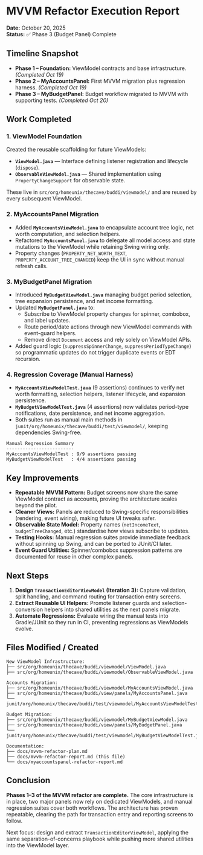 # MVVM Refactor Execution Report

**Date:** October 20, 2025  
**Status:** ✅ Phase 3 (Budget Panel) Complete

## Timeline Snapshot
- **Phase 1 – Foundation:** ViewModel contracts and base infrastructure. *(Completed Oct 19)*
- **Phase 2 – MyAccountsPanel:** First MVVM migration plus regression harness. *(Completed Oct 19)*
- **Phase 3 – MyBudgetPanel:** Budget workflow migrated to MVVM with supporting tests. *(Completed Oct 20)*

## Work Completed

### 1. ViewModel Foundation
Created the reusable scaffolding for future ViewModels:

- **`ViewModel.java`** — Interface defining listener registration and lifecycle (`dispose`).
- **`ObservableViewModel.java`** — Shared implementation using `PropertyChangeSupport` for observable state.

These live in `src/org/homeunix/thecave/buddi/viewmodel/` and are reused by every subsequent ViewModel.

### 2. MyAccountsPanel Migration
- Added **`MyAccountsViewModel.java`** to encapsulate account tree logic, net worth computation, and selection helpers.
- Refactored **`MyAccountsPanel.java`** to delegate all model access and state mutations to the ViewModel while retaining Swing wiring only.
- Property changes (`PROPERTY_NET_WORTH_TEXT`, `PROPERTY_ACCOUNT_TREE_CHANGED`) keep the UI in sync without manual refresh calls.

### 3. MyBudgetPanel Migration
- Introduced **`MyBudgetViewModel.java`** managing budget period selection, tree expansion persistence, and net income formatting.
- Updated **`MyBudgetPanel.java`** to:
   - Subscribe to ViewModel property changes for spinner, combobox, and label updates.
   - Route period/date actions through new ViewModel commands with event-guard helpers.
   - Remove direct `Document` access and rely solely on ViewModel APIs.
- Added guard logic (`suppressSpinnerChange`, `suppressPeriodTypeChange`) so programmatic updates do not trigger duplicate events or EDT recursion.

### 4. Regression Coverage (Manual Harness)
- **`MyAccountsViewModelTest.java`** (9 assertions) continues to verify net worth formatting, selection helpers, listener lifecycle, and expansion persistence.
- **`MyBudgetViewModelTest.java`** (4 assertions) now validates period-type notifications, date persistence, and net income aggregation.
- Both suites run as manual main methods in `junit/org/homeunix/thecave/buddi/test/viewmodel/`, keeping dependencies Swing-free.

```
Manual Regression Summary
-------------------------
MyAccountsViewModelTest : 9/9 assertions passing
MyBudgetViewModelTest   : 4/4 assertions passing
```

## Key Improvements
- **Repeatable MVVM Pattern:** Budget screens now share the same ViewModel contract as accounts, proving the architecture scales beyond the pilot.
- **Cleaner Views:** Panels are reduced to Swing-specific responsibilities (rendering, event wiring), making future UI tweaks safer.
- **Observable State Model:** Property names (`netIncomeText`, `budgetTreeChanged`, etc.) standardise how views subscribe to updates.
- **Testing Hooks:** Manual regression suites provide immediate feedback without spinning up Swing, and can be ported to JUnit/CI later.
- **Event Guard Utilities:** Spinner/combobox suppression patterns are documented for reuse in other complex panels.

## Next Steps
1. **Design `TransactionEditorViewModel` (Iteration 3):** Capture validation, split handling, and command routing for transaction entry screens.
2. **Extract Reusable UI Helpers:** Promote listener guards and selection-conversion helpers into shared utilities as the next panels migrate.
3. **Automate Regressions:** Evaluate wiring the manual tests into Gradle/JUnit so they run in CI, preventing regressions as ViewModels evolve.

## Files Modified / Created

```
New ViewModel Infrastructure:
├── src/org/homeunix/thecave/buddi/viewmodel/ViewModel.java
├── src/org/homeunix/thecave/buddi/viewmodel/ObservableViewModel.java

Accounts Migration:
├── src/org/homeunix/thecave/buddi/viewmodel/MyAccountsViewModel.java
├── src/org/homeunix/thecave/buddi/view/panels/MyAccountsPanel.java
└── junit/org/homeunix/thecave/buddi/test/viewmodel/MyAccountsViewModelTest.java

Budget Migration:
├── src/org/homeunix/thecave/buddi/viewmodel/MyBudgetViewModel.java
├── src/org/homeunix/thecave/buddi/view/panels/MyBudgetPanel.java
└── junit/org/homeunix/thecave/buddi/test/viewmodel/MyBudgetViewModelTest.java

Documentation:
├── docs/mvvm-refactor-plan.md
├── docs/mvvm-refactor-report.md (this file)
└── docs/myaccountspanel-refactor-report.md
```

## Conclusion

**Phases 1–3 of the MVVM refactor are complete.** The core infrastructure is in place, two major panels now rely on dedicated ViewModels, and manual regression suites cover both workflows. The architecture has proven repeatable, clearing the path for transaction entry and reporting screens to follow.

Next focus: design and extract `TransactionEditorViewModel`, applying the same separation-of-concerns playbook while pushing more shared utilities into the ViewModel layer.
